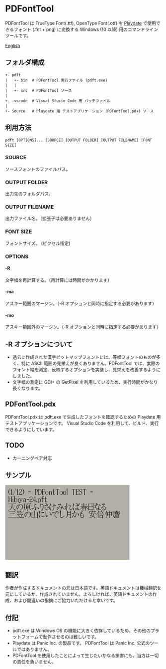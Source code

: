 # PDFontTool

PDFontTool は TrueType Font(.ttf), OpenType Font(.otf) を [Playdate](https://play.date/jp/) で使用できるフォント (.fnt + png) に変換する Windows (10 以降) 用のコマンドラインツールです。

[English](Readme.md)

## フォルダ構成
```
+- pdft
|   +- bin  # PDFontTool 実行ファイル (pdft.exe)
|   |
|   +- src  # PDFontTool ソース
|
+- .vscode  # Visual Stucio Code 用 バッチファイル
|
+- Source   # Playdate 用 テストアプリケーション (PDFontTool.pdx) ソース
```

## 利用方法
```
pdft [OPTIONS]... [SOURCE] [OUTPUT FOLDER] [OUTPUT FILENAME] [FONT SIZE]
```

### SOURCE
ソースフォントのファイルパス。

### OUTPUT FOLDER
出力先のフォルダパス。

### OUTPUT FILENAME
出力ファイル名。（拡張子は必要ありません）

### FONT SIZE
フォントサイズ。 (ピクセル指定)

### OPTIONS

#### -R
文字幅を再計算する。（再計算には時間がかかります）

#### -ma
アスキー範囲のマージン。（-R オプションと同時に指定する必要があります）

#### -mo
アスキー範囲外のマージン。（-R オプションと同時に指定する必要があります）

## -R オプションについて
- 過去に作成された漢字ビットマップフォントには、等幅フォントのものが多く、特に ASCII 範囲の見栄えが良くありません。PDFontTool では、実際のフォント幅を測定、反映するオプションを実装し、見栄えを改善するようにしました。
- 文字幅の測定に GDI+ の GetPixel を利用しているため、実行時間がかなり長くなります。

## PDFontTool.pdx
PDFontTool.pdx は pdft.exe で生成したフォントを確認するための Playdate 用テストアプリケーションです。
Visual Studio Code を利用して、ビルド、実行できるようにしています。

## TODO
- カーニングペア対応

## サンプル
![PDFontTool](PDFontTool.gif)

## 翻訳
作者が作成するドキュメントの元は日本語です。英語ドキュメントは機械翻訳を元にしているか、作成されていません。よろしければ、英語ドキュメントの作成、および間違いの指摘にご協力いただけると幸いです。

## 付記
- pdft.exe は Windows OS の機能に大きく依存しているため、その他のプラットフォームで動作させるのは難しいです。
- Playdate は Panic Inc. の製品です。 PDFontTool は Panic Inc. 公式のツールではありません。
- PDFontTool を使用したことによって生じたいかなる損害にも、当方は一切の責任を負いません。
